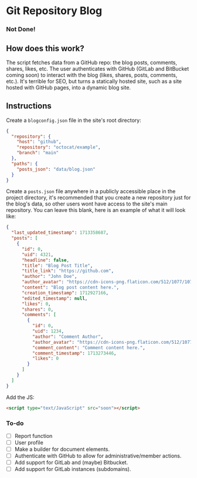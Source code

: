 # Git Repository Blog

### Not Done!

## How does this work?

The script fetches data from a GitHub repo: the blog posts, comments, shares, likes, etc. The user authenticates with GitHub (GitLab and BitBucket coming soon) to interact with the blog (likes, shares, posts, comments, etc.). It's terrible for SEO, but turns a statically hosted site, such as a site hosted with GitHub pages, into a dynamic blog site.

## Instructions

Create a `blogconfig.json` file in the site's root directory:
```json
{
  "repository": {
    "host": "github",
    "repository": "octocat/example",
    "branch": "main"
  },
  "paths": {
    "posts_json": "data/blog.json"
  }
}
```

Create a `posts.json` file anywhere in a publicly accessible place in the project directory, it's recommended that you create a new repository just for the blog's data, so other users wont have access to the site's main repository. You can leave this blank, here is an example of what it will look like:
```json
{
  "last_updated_timestamp": 1713358687,
  "posts": [
    {
      "id": 0,
      "uid": 4321,
      "headline": false,
      "title": "Blog Post Title",
      "title_link": "https://github.com",
      "author": "John Doe",
      "author_avatar": "https://cdn-icons-png.flaticon.com/512/1077/1077114.png",
      "content": "Blog post content here.",
      "creation_timestamp": 1712927166,
      "edited_timestamp": null,
      "likes": 0,
      "shares": 0,
      "comments": [
        {
          "id": 0,
          "uid": 1234,
          "author": "Comment Author",
          "author_avatar": "https://cdn-icons-png.flaticon.com/512/1077/1077114.png",
          "comment_content": "Comment content here.",
          "comment_timestamp": 1713273446,
          "likes": 0
        }
      ]
    }
  ]
}
```

Add the JS:
```html
<script type="text/JavaScript" src="soon"></script>
```

### To-do
- [ ] Report function
- [ ] User profile
- [ ] Make a builder for document elements.
- [ ] Authenticate with GitHub to allow for administrative/member actions.
- [ ] Add support for GitLab and (maybe) Bitbucket.
- [ ] Add support for GitLab instances (subdomains).
